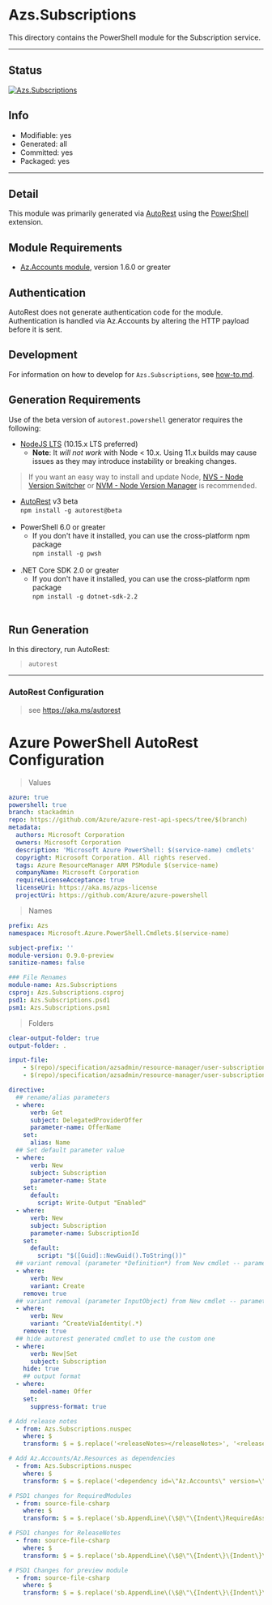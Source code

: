 <!-- region Generated -->
# Azs.Subscriptions
This directory contains the PowerShell module for the Subscription service.

---
## Status
[![Azs.Subscriptions](https://img.shields.io/powershellgallery/v/Azs.Subscriptions.svg?style=flat-square&label=Azs.Subscriptions "Azs.Subscriptions")](https://www.powershellgallery.com/packages/Azs.Subscriptions/)

## Info
- Modifiable: yes
- Generated: all
- Committed: yes
- Packaged: yes

---
## Detail
This module was primarily generated via [AutoRest](https://github.com/Azure/autorest) using the [PowerShell](https://github.com/Azure/autorest.powershell) extension.

## Module Requirements
- [Az.Accounts module](https://www.powershellgallery.com/packages/Az.Accounts/), version 1.6.0 or greater

## Authentication
AutoRest does not generate authentication code for the module. Authentication is handled via Az.Accounts by altering the HTTP payload before it is sent.

## Development
For information on how to develop for `Azs.Subscriptions`, see [how-to.md](how-to.md).
<!-- endregion -->

## Generation Requirements
Use of the beta version of `autorest.powershell` generator requires the following:
- [NodeJS LTS](https://nodejs.org) (10.15.x LTS preferred)
  - **Note**: It *will not work* with Node < 10.x. Using 11.x builds may cause issues as they may introduce instability or breaking changes.
> If you want an easy way to install and update Node, [NVS - Node Version Switcher](../nodejs/installing-via-nvs.md) or [NVM - Node Version Manager](../nodejs/installing-via-nvm.md) is recommended.
- [AutoRest](https://aka.ms/autorest) v3 beta <br>`npm install -g autorest@beta`<br>&nbsp;
- PowerShell 6.0 or greater
  - If you don't have it installed, you can use the cross-platform npm package <br>`npm install -g pwsh`<br>&nbsp;
- .NET Core SDK 2.0 or greater
  - If you don't have it installed, you can use the cross-platform npm package <br>`npm install -g dotnet-sdk-2.2`<br>&nbsp;

## Run Generation
In this directory, run AutoRest:
> `autorest`

---
### AutoRest Configuration
> see https://aka.ms/autorest

# Azure PowerShell AutoRest Configuration

> Values
``` yaml
azure: true
powershell: true
branch: stackadmin
repo: https://github.com/Azure/azure-rest-api-specs/tree/$(branch)
metadata:
  authors: Microsoft Corporation
  owners: Microsoft Corporation
  description: 'Microsoft Azure PowerShell: $(service-name) cmdlets'
  copyright: Microsoft Corporation. All rights reserved.
  tags: Azure ResourceManager ARM PSModule $(service-name)
  companyName: Microsoft Corporation
  requireLicenseAcceptance: true
  licenseUri: https://aka.ms/azps-license
  projectUri: https://github.com/Azure/azure-powershell
```

> Names
``` yaml
prefix: Azs
namespace: Microsoft.Azure.PowerShell.Cmdlets.$(service-name)

subject-prefix: ''
module-version: 0.9.0-preview
sanitize-names: false

### File Renames
module-name: Azs.Subscriptions
csproj: Azs.Subscriptions.csproj
psd1: Azs.Subscriptions.psd1
psm1: Azs.Subscriptions.psm1
```

> Folders
``` yaml
clear-output-folder: true
output-folder: .

input-file:
    - $(repo)/specification/azsadmin/resource-manager/user-subscriptions/Microsoft.Subscriptions/preview/2015-11-01/Subscriptions.json
    - $(repo)/specification/azsadmin/resource-manager/user-subscriptions/Microsoft.Subscriptions/preview/2015-11-01/Offer.json

directive:
  ## rename/alias parameters
  - where:
      verb: Get
      subject: DelegatedProviderOffer
      parameter-name: OfferName
    set:
      alias: Name
  ## Set default parameter value
  - where:
      verb: New
      subject: Subscription
      parameter-name: State
    set:
      default:
        script: Write-Output "Enabled"
  - where:
      verb: New
      subject: Subscription
      parameter-name: SubscriptionId
    set:
      default:
        script: "$([Guid]::NewGuid().ToString())"
  ## variant removal (parameter *Definition*) from New cmdlet -- parameter set Create
  - where:
      verb: New
      variant: Create
    remove: true
  ## variant removal (parameter InputObject) from New cmdlet -- parameter sets CreateViaIdentity and CreateViaIdentityExpanded
  - where:
      verb: New
      variant: ^CreateViaIdentity(.*)
    remove: true
  ## hide autorest generated cmdlet to use the custom one
  - where:
      verb: New|Set
      subject: Subscription
    hide: true
    ## output format
  - where:
      model-name: Offer
    set:
      suppress-format: true

# Add release notes
  - from: Azs.Subscriptions.nuspec
    where: $
    transform: $ = $.replace('<releaseNotes></releaseNotes>', '<releaseNotes>AzureStack Hub Admin module generated with https://github.com/Azure/autorest.powershell - see https://aka.ms/azpshmigration for breaking changes.</releaseNotes>');

# Add Az.Accounts/Az.Resources as dependencies
  - from: Azs.Subscriptions.nuspec
    where: $
    transform: $ = $.replace('<dependency id=\"Az.Accounts\" version=\"1.6.0\" />', '<dependency id="Az.Accounts" version="[2.0.1-preview]" />\n      <dependency id="Az.Resources" version="[0.10.0]" />');

# PSD1 changes for RequiredModules
  - from: source-file-csharp
    where: $
    transform: $ = $.replace('sb.AppendLine\(\$@\"\{Indent\}RequiredAssemblies = \'\{\"./bin/Azs.Subscriptions.private.dll\"\}\'\"\);', 'sb.AppendLine\(\$@\"\{Indent\}RequiredAssemblies = \'\{\"./bin/Azs.Subscriptions.private.dll\"\}\'\"\);\n      sb.AppendLine\(\$@\"\{Indent\}RequiredModules = @\(@\{\{ModuleName = \'Az.Accounts\'; ModuleVersion = \'2.0.1\'; \}\}, @\{\{ModuleName = \'Az.Resources\'; RequiredVersion = \'0.10.0\'; \}\}\)\"\);');

# PSD1 changes for ReleaseNotes
  - from: source-file-csharp
    where: $
    transform: $ = $.replace('sb.AppendLine\(\$@\"\{Indent\}\{Indent\}\{Indent\}ReleaseNotes = \'\'\"\);', 'sb.AppendLine\(\$@\"\{Indent\}\{Indent\}\{Indent\}ReleaseNotes = \'AzureStack Hub Admin module generated with https://github.com/Azure/autorest.powershell - see https://aka.ms/azpshmigration for breaking changes\'\"\);' );

# PSD1 Changes for preview module
  - from: source-file-csharp
    where: $
    transform: $ = $.replace('sb.AppendLine\(\$@\"\{Indent\}\{Indent\}\{Indent\}Prerelease = \{previewVersion\}\"\);', 'sb.AppendLine\(\$@\"\{Indent\}\{Indent\}\{Indent\}Prerelease = \'\{previewVersion\}\'\"\);' );

```

